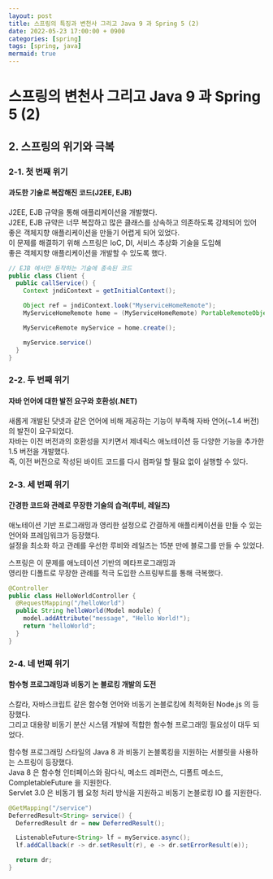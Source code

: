 ```yaml
---
layout: post
title: 스프링의 특징과 변천사 그리고 Java 9 과 Spring 5 (2)
date: 2022-05-23 17:00:00 + 0900
categories: [spring]
tags: [spring, java]
mermaid: true
---
```

# 스프링의 변천사 그리고 Java 9 과 Spring 5 (2)

## 2. 스프링의 위기와 극복

### 2-1. 첫 번째 위기 
#### 과도한 기술로 복잡해진 코드(J2EE, EJB)
J2EE, EJB 규약을 통해 애플리케이션을 개발했다.    
J2EE, EJB 규약은 너무 복잡하고 많은 클래스를 상속하고 의존하도록 강제되어 있어    
좋은 객체지향 애플리케이션을 만들기 어렵게 되어 있었다.    
이 문제를 해결하기 위해 스프링은 IoC, DI, 서비스 추상화 기술을 도입해   
좋은 객체지향 애플리케이션을 개발할 수 있도록 했다.

```java
// EJB 에서만 동작하는 기술에 종속된 코드
public class Client {
  public callService() {
    Context jndiContext = getInitialContext();

    Object ref = jndiContext.look("MyserviceHomeRemote");
    MyServiceHomeRemote home = (MyServiceHomeRemote) PortableRemoteObject.narrow(ref, MyServiceHomeRemoate.class);

    MyServiceRemote myService = home.create();

    myService.service()
  }
}
```

### 2-2. 두 번째 위기
#### 자바 언어에 대한 발전 요구와 호환성(.NET)
새롭게 개발된 닷넷과 같은 언어에 비해 제공하는 기능이 부족해 자바 언어(~1.4 버전)의 발전이 요구되었다.   
자바는 이전 버전과의 호환성을 지키면서 제네릭스 애노테이션 등 다양한 기능을 추가한 1.5 버전을 개발했다.    
즉, 이전 버전으로 작성된 바이트 코드를 다시 컴파일 할 필요 없이 실행할 수 있다.    

### 2-3. 세 번째 위기
#### 간경한 코드와 관례로 무장한 기술의 습격(루비, 레일즈)
애노테이션 기반 프로그래밍과 영리한 설정으로 간결하게 애플리케이션을 만들 수 있는 언어와 프레임워크가 등장했다.   
설정을 최소화 하고 관례를 우선한 루비와 레일즈는 15분 만에 블로그를 만들 수 있었다.   

스프링은 이 문제를 애노테이션 기반의 메타프로그래밍과      
영리한 디폴트로 무장한 관례를 적극 도입한 스프링부트를 통해 극복했다.    

```java
@Controller
public class HelloWorldController {
  @RequestMapping("/helloWorld")
  public String helloWorld(Model module) {
    model.addAttribute("message", "Hello World!");
    return "helloWorld";
  }
}
```

### 2-4. 네 번째 위기
#### 함수형 프로그래밍과 비동기 논 블로킹 개발의 도전
스칼라, 자바스크립트 같은 함수형 언어와 비동기 논블로킹에 최적화된 Node.js 의 등장했다.   
그리고 대용량 비동기 분산 시스템 개발에 적합한 함수형 프로그래밍 필요성이 대두 되었다.   

함수형 프로그래밍 스타일의 Java 8 과 비동기 논블록킹을 지원하는 서블릿을 사용하는 스프링이 등장했다.   
Java 8 은 함수형 인터페이스와 람다식, 메소드 레퍼런스, 디폴트 메소드, CompletableFuture 을 지원한다.   
Servlet 3.0 은 비동기 웹 요청 처리 방식을 지원하고 비동기 논블로킹 IO 를 지원한다.

```java
@GetMapping("/service")
DeferredResult<String> service() {
  DeferredResult dr = new DeferredResult();

  ListenableFuture<String> lf = myService.async();
  lf.addCallback(r -> dr.setResult(r), e -> dr.setErrorResult(e));

  return dr;
}
```
